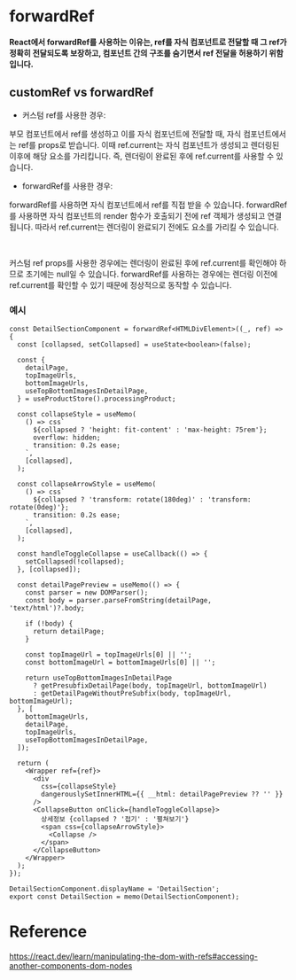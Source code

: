 # forwardRef

**React에서 forwardRef를 사용하는 이유는, ref를 자식 컴포넌트로 전달할 때 그 ref가 정확히 전달되도록 보장하고, 컴포넌트 간의 구조를 숨기면서 ref 전달을 허용하기 위함입니다.**


## customRef vs forwardRef  

* 커스텀 ref를 사용한 경우:

부모 컴포넌트에서 ref를 생성하고 이를 자식 컴포넌트에 전달할 때, 자식 컴포넌트에서는 ref를 props로 받습니다.
이때 ref.current는 자식 컴포넌트가 생성되고 렌더링된 이후에 해당 요소를 가리킵니다. 즉, 렌더링이 완료된 후에 ref.current를 사용할 수 있습니다.


* forwardRef를 사용한 경우:

forwardRef를 사용하면 자식 컴포넌트에서 ref를 직접 받을 수 있습니다.
forwardRef를 사용하면 자식 컴포넌트의 render 함수가 호출되기 전에 ref 객체가 생성되고 연결됩니다. 따라서 ref.current는 렌더링이 완료되기 전에도 요소를 가리킬 수 있습니다.

<br/>

커스텀 ref props를 사용한 경우에는 렌더링이 완료된 후에 ref.current를 확인해야 하므로 초기에는 null일 수 있습니다. 
forwardRef를 사용하는 경우에는 렌더링 이전에 ref.current를 확인할 수 있기 때문에 정상적으로 동작할 수 있습니다.



### 예시

```React
const DetailSectionComponent = forwardRef<HTMLDivElement>((_, ref) => {
  const [collapsed, setCollapsed] = useState<boolean>(false);

  const {
    detailPage,
    topImageUrls,
    bottomImageUrls,
    useTopBottomImagesInDetailPage,
  } = useProductStore().processingProduct;

  const collapseStyle = useMemo(
    () => css`
      ${collapsed ? 'height: fit-content' : 'max-height: 75rem'};
      overflow: hidden;
      transition: 0.2s ease;
    `,
    [collapsed],
  );

  const collapseArrowStyle = useMemo(
    () => css`
      ${collapsed ? 'transform: rotate(180deg)' : 'transform: rotate(0deg)'};
      transition: 0.2s ease;
    `,
    [collapsed],
  );

  const handleToggleCollapse = useCallback(() => {
    setCollapsed(!collapsed);
  }, [collapsed]);

  const detailPagePreview = useMemo(() => {
    const parser = new DOMParser();
    const body = parser.parseFromString(detailPage, 'text/html')?.body;

    if (!body) {
      return detailPage;
    }

    const topImageUrl = topImageUrls[0] || '';
    const bottomImageUrl = bottomImageUrls[0] || '';

    return useTopBottomImagesInDetailPage
      ? getPresubfixDetailPage(body, topImageUrl, bottomImageUrl)
      : getDetailPageWithoutPreSubfix(body, topImageUrl, bottomImageUrl);
  }, [
    bottomImageUrls,
    detailPage,
    topImageUrls,
    useTopBottomImagesInDetailPage,
  ]);

  return (
    <Wrapper ref={ref}>
      <div
        css={collapseStyle}
        dangerouslySetInnerHTML={{ __html: detailPagePreview ?? '' }}
      />
      <CollapseButton onClick={handleToggleCollapse}>
        상세정보 {collapsed ? '접기' : '펼쳐보기'}
        <span css={collapseArrowStyle}>
          <Collapse />
        </span>
      </CollapseButton>
    </Wrapper>
  );
});

DetailSectionComponent.displayName = 'DetailSection';
export const DetailSection = memo(DetailSectionComponent);

```



# Reference

https://react.dev/learn/manipulating-the-dom-with-refs#accessing-another-components-dom-nodes

